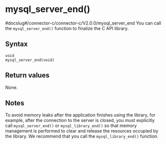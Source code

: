 mysql_server_end()
=======================================
#docslug#/connector-c/connector-c/V2.0.0/mysql_server_end
You can call the `mysql_server_end()` function to finalize the C API library.

Syntax
---------------------------

```unknow
void
mysql_server_end(void)
```



Return values
----------------------------------

None.

Notes
--------------------------

To avoid memory leaks after the application finishes using the library, for example, after the connection to the server is closed, you must explicitly call `mysql_server_end()` or `mysql_library_end()` so that memory management is performed to clear and release the resources occupied by the library. We recommend that you call the `mysql_library_end()` function.

